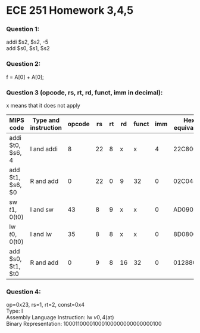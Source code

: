 # ECE 251 Homework 3,4,5

 ### Question 1: <br />
addi $s2, $s2, -5 <br />
add $s0, $s1, $s2

### Question 2: <br />
f = A[0] + A[0];

### Question 3 (opcode, rs, rt, rd, funct, imm in decimal): <br />
x means that it does not apply

| MIPS code         | Type and instruction | opcode | rs  | rt  | rd  | funct | imm | Hex equivalent |
| ----------------- | ----                 | ------ | --- | --- | --- | ----- | --- | -------------- |
| addi $t0, $s6, 4  | I and addi                  | 8      | 22  | 8   | x   | x     | 4   | 22C80004       |
| add $t1, $s6, $0  | R and add   | 0      | 22  | 0   | 9   | 32    | 0   | 02C04820       |
| sw $t1, 0($t0)    | I and sw   | 43     | 8   | 9   | x   | x     | 0   | AD090000       |
| lw $t0, 0($t0)    | I and lw   | 35     | 8   | 8   | x   | x     | 0   | 8D080000       |
| add $s0, $t1, $t0 | R and add   | 0      | 9   | 8   | 16  | 32    | 0   | 01288020       |

### Question 4: 
op=0x23, rs=1, rt=2, const=0x4 <br />
Type: I <br />
Assembly Language Instruction: lw $v0, 4($at) <br />
Binary Representation: 10001100001000100000000000000100
